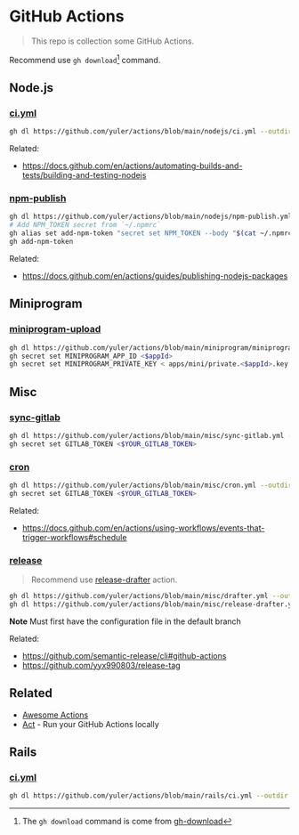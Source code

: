 # GitHub Actions

> This repo is collection some GitHub Actions.

Recommend use `gh download`[^gh-download] command.

## Node.js

### [ci.yml](./nodejs/ci.yml)

```bash
gh dl https://github.com/yuler/actions/blob/main/nodejs/ci.yml --outdir .github/workflows
```

Related:

- <https://docs.github.com/en/actions/automating-builds-and-tests/building-and-testing-nodejs>

### [npm-publish](./nodejs/npm-publish.yml)

```bash
gh dl https://github.com/yuler/actions/blob/main/nodejs/npm-publish.yml --outdir .github/workflows
# Add NPM_TOKEN secret from `~/.npmrc`
gh alias set add-npm-token "secret set NPM_TOKEN --body "$(cat ~/.npmrc | grep _authToken | sed 's/\/\/registry.npmjs.org\/:_authToken=//')""
gh add-npm-token
```

Related:

- <https://docs.github.com/en/actions/guides/publishing-nodejs-packages>

## Miniprogram

### [miniprogram-upload](./miniprogram/miniprogram-upload.yml)

```bash
gh dl https://github.com/yuler/actions/blob/main/miniprogram/miniprogram-upload.yml --outdir .github/workflows
gh secret set MINIPROGRAM_APP_ID <$appId>
gh secret set MINIPROGRAM_PRIVATE_KEY < apps/mini/private.<$appId>.key
```

## Misc

### [sync-gitlab](./misc/sync-gitlab.yml)

```bash
gh dl https://github.com/yuler/actions/blob/main/misc/sync-gitlab.yml --outdir .github/workflows
gh secret set GITLAB_TOKEN <$YOUR_GITLAB_TOKEN>
```

### [cron](./misc/cron.yml)

```bash
gh dl https://github.com/yuler/actions/blob/main/misc/cron.yml --outdir .github/workflows
gh secret set GITLAB_TOKEN <$YOUR_GITLAB_TOKEN>
```

Related:

- <https://docs.github.com/en/actions/using-workflows/events-that-trigger-workflows#schedule>

### [release](./misc/release-drafter.yml)

> Recommend use [release-drafter](https://github.com/release-drafter/release-drafter) action.

```bash
gh dl https://github.com/yuler/actions/blob/main/misc/drafter.yml --outdir .github/workflows
gh dl https://github.com/yuler/actions/blob/main/misc/release-drafter.yml --outdir .github
```

**Note** Must first have the configuration file in the default branch

Related:

- <https://github.com/semantic-release/cli#github-actions>
- <https://github.com/yyx990803/release-tag>

## Related

- [Awesome Actions](https://github.com/sdras/awesome-actions)
- [Act](https://github.com/nektos/act) - Run your GitHub Actions locally

[^gh-download]: The `gh download` command is come from [gh-download](https://github.com/yuler/gh-download)

## Rails

### [ci.yml](./rails/ci.yml)

```bash
gh dl https://github.com/yuler/actions/blob/main/rails/ci.yml --outdir .github/workflows
```
